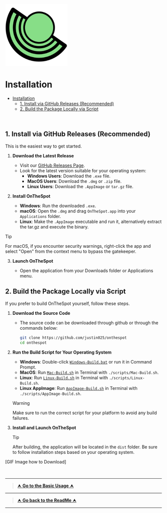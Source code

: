 <picture>
  <source media="(prefers-color-scheme: dark)" srcset="../assets/01_Logo/Project-Logo.png">
  <source media="(prefers-color-scheme: light)" srcset="../assets/01_Logo/Project-Logo.png">
  <img src="../assets/01_Logo/Project-Logo.png" alt="Logo of OnTheSpot" width="200">
</picture>

<br>

# Installation

- [Installation](#installation)
  - [1. Install via GitHub Releases (Recommended)](#1-install-via-github-releases-recommended)
  - [2. Build the Package Locally via Script](#2-build-the-package-locally-via-script)

<br>

## 1. Install via GitHub Releases (Recommended)

This is the easiest way to get started.


1. **Download the Latest Release**

   - Visit our [GitHub Releases Page](https://github.com/justin025/onthespot/releases).
   - Look for the latest version suitable for your operating system:
     - **Windows Users**: Download the `.exe` file.
     - **MacOS Users**: Download the `.dmg` or `.zip` file.
     - **Linux Users**: Download the `.AppImage` or `tar.gz` file.

2. **Install OnTheSpot**

   - **Windows**: Run the downloaded `.exe`.
   - **macOS**: Open the `.dmg` and drag `OnTheSpot.app` into your `Applications` folder. 
   - **Linux**: Make the `.AppImage` executable and run it, alternatively extract the tar.gz and execute the binary.

> [!TIP]
> For macOS, if you encounter security warnings, right-click the app and select "Open" from the context menu to bypass the gatekeeper.

3. **Launch OnTheSpot**

   - Open the application from your Downloads folder or Applications menu.

## 2. Build the Package Locally via Script

If you prefer to build OnTheSpot yourself, follow these steps.

1. **Download the Source Code**

   - The source code can be downloaded through github or through the commands below:

     ```bash
     git clone https://github.com/justin025/onthespot
     cd onthespot
     ```

2. **Run the Build Script for Your Operating System**

   - **Windows**: Double-click [`Windows-Build.bat`](scripts/Windows-Build.bat) or run it in Command Prompt.
   - **MacOS**: Run [`Mac-Build.sh`](scripts/Mac-Build.sh) in Terminal with `./scripts/Mac-Build.sh`.
   - **Linux**: Run [`Linux-Build.sh`](scripts/Linux-Build.sh) in Terminal with `./scripts/Linux-Build.sh`.
   - **Linux AppImage**: Run [`AppImage-Build.sh`](scripts/AppImage-Build.sh) in Terminal with `./scripts/AppImage-Build.sh`.

   > [!WARNING]
   > Make sure to run the correct script for your platform to avoid any build failures.

3. **Install and Launch OnTheSpot**

   > [!TIP]
   > After building, the application will be located in the `dist` folder. Be sure to follow installation steps based on your operating system.

[GIF Image how to Download]

<br>

---

> [⮝ **Go to the Basic Usage** ⮝](Basic-Usage.md)

---

> [⮝ **Go back to the ReadMe** ⮝](../)

---
